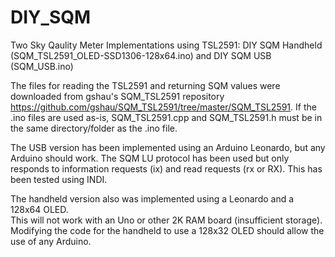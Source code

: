 # DIY_SQM
Two Sky Qaulity Meter Implementations using TSL2591:  DIY SQM Handheld (SQM_TSL2591_OLED-SSD1306-128x64.ino)
and DIY SQM USB (SQM_USB.ino)

The files for reading the TSL2591 and returning SQM values were downloaded from gshau's SQM_TSL2591 repository
https://github.com/gshau/SQM_TSL2591/tree/master/SQM_TSL2591.  If the .ino files are used as-is, SQM_TSL2591.cpp and SQM_TSL2591.h must be in the same directory/folder as the .ino file.

The USB version has been implemented using an Arduino Leonardo, but any Arduino should work.
The SQM LU protocol has been used but only responds to information requests (ix) and read requests (rx or RX).
This has been tested using INDI.

The handheld version also was implemented using a Leonardo and a 128x64 OLED.  
This will not work with an Uno or other 2K RAM board (insufficient storage).  
Modifying the code for the handheld to use a 128x32 OLED should allow the use of any Arduino.
